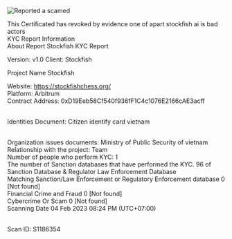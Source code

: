 ![Reported a scamed](https://user-images.githubusercontent.com/111109564/217171826-b858a829-34ca-465b-a0fc-8e0567ca6399.png)

This Certificated has revoked by evidence one of apart stockfish ai is bad actors
<br>KYC Report Information
<br>About Report	Stockfish KYC Report

Version:	v1.0
Client:	Stockfish

Project Name	Stockfish

Website:	https://stockfishchess.org/
<br>Platform:	Arbitrum
<br>Contract Address:	0xD19Eeb58Cf540f936fF1C4c1076E2166cAE3acff

<br>Identities Document:	Citizen identify card vietnam

<br>Organization issues documents:	Ministry of Public Security of vietnam
<br>Relationship with the project:	Team
<br>Number of people who perform KYC:	1
<br>The number of Sanction databases that have performed the KYC.	96 of Sanction Database & Regulator Law Enforcement Database
<br>Matching Sanction/Law Enforcement or Regulatory Enforcement database	0 [Not found]
<br>Financial Crime and Fraud	0 [Not found]
<br>Cybercrime Or Scam	0 [Not found]
<br>Scanning Date	04 Feb 2023 08:24 PM (UTC+07:00)

<br>Scan ID: S1186354
